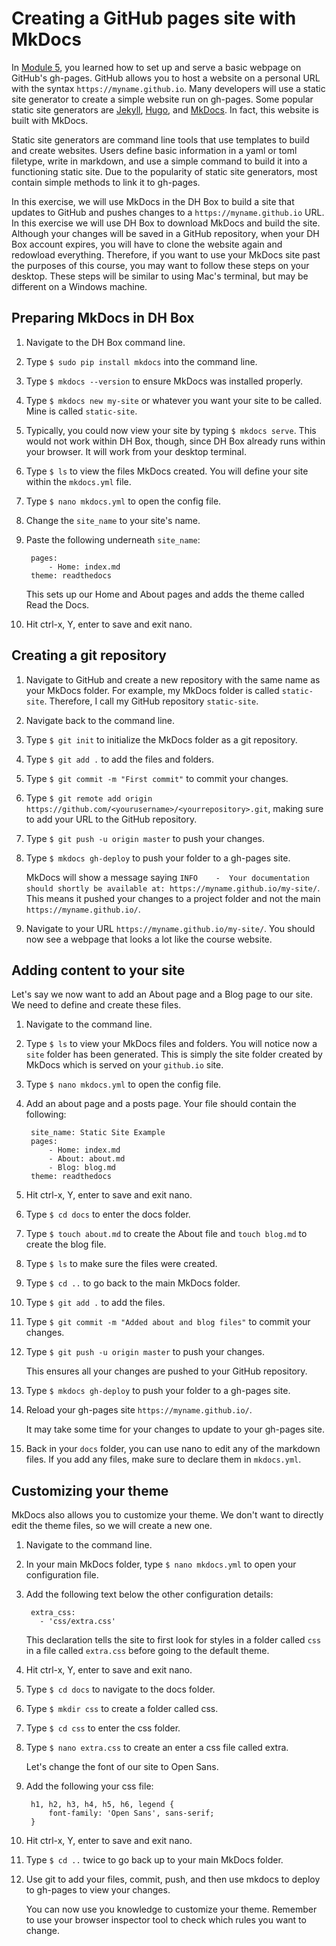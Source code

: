 # Creating a GitHub pages site with MkDocs

In [Module 5](../module-5/Exercises/#exercise-2-typography), you learned how to set up and serve a basic webpage on GitHub's gh-pages. GitHub allows you to host a website on a personal URL with the syntax `https://myname.github.io`. Many developers will use a static site generator to create a simple website run on gh-pages. Some popular static site generators are [Jekyll](https://jekyllrb.com/), [Hugo](https://gohugo.io/), and [MkDocs](http://www.mkdocs.org/). In fact, this website is built with MkDocs.

Static site generators are command line tools that use templates to build and create websites. Users define basic information in a yaml or toml filetype, write in markdown, and use a simple command to build it into a functioning static site. Due to the popularity of static site generators, most contain simple methods to link it to gh-pages. 

In this exercise, we will use MkDocs in the DH Box to build a site that updates to GitHub and pushes changes to a `https://myname.github.io` URL. In this exercise we will use DH Box to download MkDocs and build the site. Although your changes will be saved in a GitHub repository, when your DH Box account expires, you will have to clone the website again and redowload everything. Therefore, if you want to use your MkDocs site past the purposes of this course, you may want to follow these steps on your desktop. These steps will be similar to using Mac's terminal, but may be different on a Windows machine.

## Preparing MkDocs in DH Box

1. Navigate to the DH Box command line.

2. Type `$ sudo pip install mkdocs` into the command line.

3. Type `$ mkdocs --version` to ensure MkDocs was installed properly.

4. Type `$ mkdocs new my-site` or whatever you want your site to be called. Mine is called `static-site`.

5. Typically, you could now view your site by typing `$ mkdocs serve`. This would not work within DH Box, though, since DH Box already runs within your browser. It will work from your desktop terminal.

6. Type `$ ls` to view the files MkDocs created. You will define your site within the `mkdocs.yml` file.

7. Type `$ nano mkdocs.yml` to open the config file.

8. Change the `site_name` to your site's name.

9. Paste the following underneath `site_name`:

        pages:
            - Home: index.md
        theme: readthedocs

    This sets up our Home and About pages and adds the theme called Read the Docs.

10. Hit ctrl-x, Y, enter to save and exit nano.

## Creating a git repository

1. Navigate to GitHub and create a new repository with the same name as your MkDocs folder. For example, my MkDocs folder is called `static-site`. Therefore, I call my GitHub repository `static-site`.

2. Navigate back to the command line.

3. Type `$ git init` to initialize the MkDocs folder as a git repository.

4. Type `$ git add .` to add the files and folders.

5. Type `$ git commit -m "First commit"` to commit your changes.

6. Type `$ git remote add origin https://github.com/<yourusername>/<yourrepository>.git`, making sure to add your URL to the GitHub repository.

7. Type `$ git push -u origin master` to push your changes.

8. Type `$ mkdocs gh-deploy` to push your folder to a gh-pages site.

    MkDocs will show a message saying `INFO    -  Your documentation should shortly be available at: https://myname.github.io/my-site/`. This means it pushed your changes to a project folder and not the main `https://myname.github.io/`. 

9. Navigate to your URL `https://myname.github.io/my-site/`. You should now see a webpage that looks a lot like the course website.

## Adding content to your site

Let's say we now want to add an About page and a Blog page to our site. We need to define and create these files.

1. Navigate to the command line.

2. Type `$ ls` to view your MkDocs files and folders. You will notice now a `site` folder has been generated. This is simply the site folder created by MkDocs which is served on your `github.io` site.

3. Type `$ nano mkdocs.yml` to open the config file.

4. Add an about page and a posts page. Your file should contain the following:

        site_name: Static Site Example
        pages:
            - Home: index.md
            - About: about.md
            - Blog: blog.md
        theme: readthedocs

5. Hit ctrl-x, Y, enter to save and exit nano.

6. Type `$ cd docs` to enter the docs folder.

7. Type `$ touch about.md` to create the About file and `touch blog.md` to create the blog file.

8. Type `$ ls` to make sure the files were created.

9. Type `$ cd ..` to go back to the main MkDocs folder.

10. Type `$ git add .` to add the files.

11. Type `$ git commit -m "Added about and blog files"` to commit your changes.

12. Type `$ git push -u origin master` to push your changes.

    This ensures all your changes are pushed to your GitHub repository.

13. Type `$ mkdocs gh-deploy` to push your folder to a gh-pages site.

14. Reload your gh-pages site `https://myname.github.io/`.

    It may take some time for your changes to update to your gh-pages site.

15. Back in your `docs` folder, you can use nano to edit any of the markdown files. If you add any files, make sure to declare them in `mkdocs.yml`. 

## Customizing your theme

MkDocs also allows you to customize your theme. We don't want to directly edit the theme files, so we will create a new one.

1. Navigate to the command line.

2. In your main MkDocs folder, type `$ nano mkdocs.yml` to open your configuration file.

3. Add the following text below the other configuration details:

        extra_css:
          - 'css/extra.css'

    This declaration tells the site to first look for styles in a folder called `css` in a file called `extra.css` before going to the default theme.

4. Hit ctrl-x, Y, enter to save and exit nano.

5. Type `$ cd docs` to navigate to the docs folder.

6. Type `$ mkdir css` to create a folder called css.

7. Type `$ cd css` to enter the css folder.

8. Type `$ nano extra.css` to create an enter a css file called extra.

    Let's change the font of our site to Open Sans.

9. Add the following your css file:

        h1, h2, h3, h4, h5, h6, legend {
            font-family: 'Open Sans', sans-serif;
        }

10. Hit ctrl-x, Y, enter to save and exit nano.

11. Type `$ cd ..` twice to go back up to your main MkDocs folder.

12. Use git to add your files, commit, push, and then use mkdocs to deploy to gh-pages to view your changes.

    You can now use you knowledge to customize your theme. Remember to use your browser inspector tool to check which rules you want to change.

